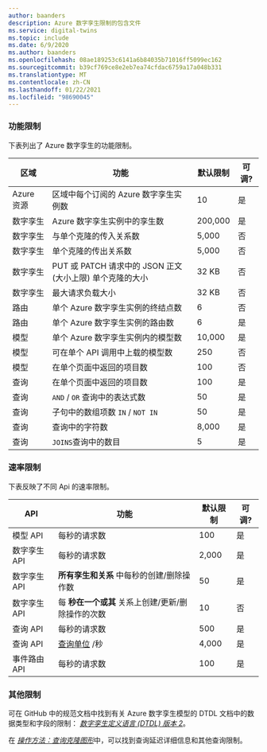 ```yaml
---
author: baanders
description: Azure 数字孪生限制的包含文件
ms.service: digital-twins
ms.topic: include
ms.date: 6/9/2020
ms.author: baanders
ms.openlocfilehash: 08ae189253c6141a6b84035b71016ff5099ec162
ms.sourcegitcommit: b39cf769ce8e2eb7ea74cfdac6759a17a048b331
ms.translationtype: MT
ms.contentlocale: zh-CN
ms.lasthandoff: 01/22/2021
ms.locfileid: "98690045"
---
```

### <a name="functional-limits"></a>功能限制

下表列出了 Azure 数字孪生的功能限制。

| 区域 | 功能 | 默认限制 | 可调? |
| --- | --- | --- | --- |
| Azure 资源 | 区域中每个订阅的 Azure 数字孪生实例数 | 10 | 是 |
| 数字孪生 | Azure 数字孪生实例中的孪生数 | 200,000 | 是 |
| 数字孪生 | 与单个克隆的传入关系数 | 5,000 | 否 |
| 数字孪生 | 单个克隆的传出关系数 | 5,000 | 否 |
| 数字孪生 | PUT 或 PATCH 请求中的 JSON 正文 (大小上限) 单个克隆的大小 | 32 KB | 否 |
| 数字孪生 | 最大请求负载大小 | 32 KB | 否 | 
| 路由 | 单个 Azure 数字孪生实例的终结点数 | 6 | 否 |
| 路由 | 单个 Azure 数字孪生实例的路由数 | 6 | 是 |
| 模型 | 单个 Azure 数字孪生实例内的模型数 | 10,000 | 是 |
| 模型 | 可在单个 API 调用中上载的模型数 | 250 | 否 |
| 模型 | 在单个页面中返回的项目数 | 100 | 否 |
| 查询 | 在单个页面中返回的项目数 | 100 | 是 |
| 查询 | `AND`  /  `OR` 查询中的表达式数 | 50 | 是 |
| 查询 | 子句中的数组项数 `IN`  /  `NOT IN` | 50 | 是 |
| 查询 | 查询中的字符数 | 8,000 | 是 |
| 查询 | `JOINS`查询中的数目 | 5 | 是 |

### <a name="rate-limits"></a>速率限制

下表反映了不同 Api 的速率限制。

| API | 功能 | 默认限制 | 可调? |
| --- | --- | --- | --- |
| 模型 API | 每秒的请求数 | 100 | 是 |
| 数字孪生 API | 每秒的请求数 | 2,000 | 是 |
| 数字孪生 API | **所有孪生和关系** 中每秒的创建/删除操作数 | 50 | 是 |
| 数字孪生 API | 每 **秒在一个或其** 关系上创建/更新/删除操作的次数 | 10 | 否 |
| 查询 API | 每秒的请求数 | 500 | 是 |
| 查询 API | [查询单位](../articles/digital-twins/concepts-query-units.md) /秒 | 4,000 | 是 |
| 事件路由 API | 每秒的请求数 | 100 | 是 |

### <a name="other-limits"></a>其他限制

可在 GitHub 中的规范文档中找到有关 Azure 数字孪生模型的 DTDL 文档中的数据类型和字段的限制： [*数字孪生定义语言 (DTDL) 版本 2*](https://github.com/Azure/opendigitaltwins-dtdl/blob/master/DTDL/v2/dtdlv2.md)。
 
在 [*操作方法：查询克隆图形*](../articles/digital-twins/how-to-query-graph.md)中，可以找到查询延迟详细信息和其他查询限制。
